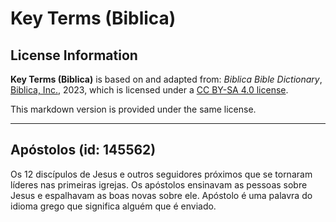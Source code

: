# Key Terms (Biblica)

## License Information

**Key Terms (Biblica)** is based on and adapted from: _Biblica Bible Dictionary_, [Biblica, Inc.](https://www.biblica.com/), 2023, which is licensed under a [CC BY-SA 4.0 license](https://creativecommons.org/licenses/by-sa/4.0/legalcode.en).

This markdown version is provided under the same license.



--------------------------------

## Apóstolos (id: 145562)

Os 12 discípulos de Jesus e outros seguidores próximos que se tornaram líderes nas primeiras igrejas. Os apóstolos ensinavam as pessoas sobre Jesus e espalhavam as boas novas sobre ele. Apóstolo é uma palavra do idioma grego que significa alguém que é enviado.


